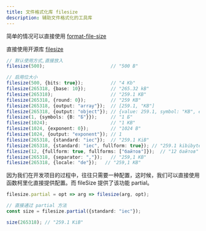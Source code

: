 ```yaml
---
title: 文件格式化库 filesize
description: 辅助文件格式化的工具库
---
```


简单的情况可以直接使用 [format-file-size](../business/format-file-size)

直接使用开源库 [filesize](https://github.com/avoidwork/filesize.js)

```ts
// 默认使用方式,直接放入
filesize(500);                        // "500 B"

// 启用位大小
filesize(500, {bits: true});          // "4 Kb"
filesize(265318, {base: 10});         // "265.32 kB"
filesize(265318);                     // "259.1 KB"
filesize(265318, {round: 0});         // "259 KB"
filesize(265318, {output: "array"});  // [259.1, "KB"]
filesize(265318, {output: "object"}); // {value: 259.1, symbol: "KB", exponent: 1}
filesize(1, {symbols: {B: "Б"}});     // "1 Б"
filesize(1024);                       // "1 KB"
filesize(1024, {exponent: 0});        // "1024 B"
filesize(1024, {output: "exponent"}); // 1
filesize(265318, {standard: "iec"});  // "259.1 KiB"
filesize(265318, {standard: "iec", fullform: true}); // "259.1 kibibytes"
filesize(12, {fullform: true, fullforms: ["байтов"]});  // "12 байтов"
filesize(265318, {separator: ","});   // "259,1 KB"
filesize(265318, {locale: "de"});   // "259,1 KB"
```

因为我们在开发项目的过程中，往往只需要一种配置，这时候，我们可以直接使用函数柯里化直接提供配置。而 fileSize 提供了该功能 partial。

```ts
filesize.partial = opt => arg => filesize(arg, opt);

// 直接通过 partial 方法
const size = filesize.partial({standard: "iec"});

size(265318); // "259.1 KiB"
```
